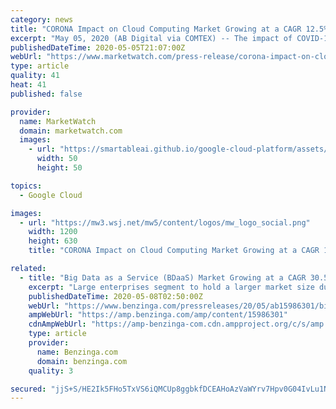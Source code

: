 ```yaml
---
category: news
title: "CORONA Impact on Cloud Computing Market Growing at a CAGR 12.5% | Key Player AWS, Microsoft, Google, Alibaba, SAP"
excerpt: "May 05, 2020 (AB Digital via COMTEX) -- The impact of COVID-19 on the \"COVID-19 Impact on Cloud Computing Market by Service Type (Infrastructure"
publishedDateTime: 2020-05-05T21:07:00Z
webUrl: "https://www.marketwatch.com/press-release/corona-impact-on-cloud-computing-market-growing-at-a-cagr-125-key-player-aws-microsoft-google-alibaba-sap-2020-05-05"
type: article
quality: 41
heat: 41
published: false

provider:
  name: MarketWatch
  domain: marketwatch.com
  images:
    - url: "https://smartableai.github.io/google-cloud-platform/assets/images/organizations/marketwatch.com-50x50.jpg"
      width: 50
      height: 50

topics:
  - Google Cloud

images:
  - url: "https://mw3.wsj.net/mw5/content/logos/mw_logo_social.png"
    width: 1200
    height: 630
    title: "CORONA Impact on Cloud Computing Market Growing at a CAGR 12.5% | Key Player AWS, Microsoft, Google, Alibaba, SAP"

related:
  - title: "Big Data as a Service (BDaaS) Market Growing at a CAGR 30.5% | Key Player Google, Microsoft, AWS, IBM, Oracle"
    excerpt: "Large enterprises segment to hold a larger market size during the forecast period. The adoption of BDaaS solutions is high among large enterprises, as they spend a significant amo"
    publishedDateTime: 2020-05-08T02:50:00Z
    webUrl: "https://www.benzinga.com/pressreleases/20/05/ab15986301/big-data-as-a-service-bdaas-market-growing-at-a-cagr-30-5-key-player-google-microsoft-aws-ibm-ora"
    ampWebUrl: "https://amp.benzinga.com/amp/content/15986301"
    cdnAmpWebUrl: "https://amp-benzinga-com.cdn.ampproject.org/c/s/amp.benzinga.com/amp/content/15986301"
    type: article
    provider:
      name: Benzinga.com
      domain: benzinga.com
    quality: 3

secured: "jjS+S/HE2Ik5FHo5TxVS6iQMCUp8ggbkfDCEAHoAzVaWYrv7Hpv0G04IvLu1NPWTfPBeWHZn9SbBbSg6Lz4ekrttVoONaopIOER/gPCOEYYCfWfDNJ6SzrZDEMbbv9NFahS2ZZMHJJgEdL1YLayhrHp5ktJhQsGNYbiskFGQgm7I5aTVyNEssxdt532hnuUBjxi6tDIFcnvyJZFtZ5PWteIKpAMX4sAIosjartAwkx/5uXEnJ958+o6LWH2egReWQZJ18Ry+n9FkW659cafFPTzvGvgk4o8LTEgyI1Ajkx6OcBUa26+ABER1PQM12xQR;X6MDh/8BcO5e+RFIdPXzfw=="
---
```


